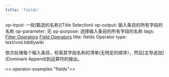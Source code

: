 ```yaml
---
title: 'fields'
---
```


op-input: 一些[甄选的名称](Title Selection)
op-output: 输入条目的所有字段的名称
op-parameter: 无
op-purpose: 选择输入条目的所有字段的名称
tags: [Filter Operators](#Filter%20Operators) [Field Operators](#Field%20Operators)
title: fields Operator
type: text/vnd.tiddlywiki

依次处理每个输入条目，检索其字段名称的清单(无特定的顺序），然后[主导追加](Dominant Append)到运算符的输出。

<<.operator-examples "fields">>
